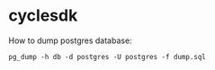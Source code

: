 # cyclesdk

How to dump postgres database:
```
pg_dump -h db -d postgres -U postgres -f dump.sql
```
